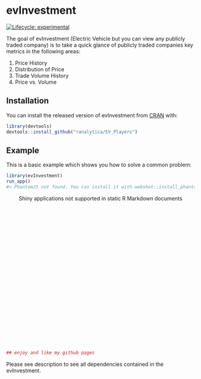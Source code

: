 
<!-- README.md is generated from README.Rmd. Please edit that file -->

# evInvestment

<!-- badges: start -->

[![Lifecycle:
experimental](https://img.shields.io/badge/lifecycle-experimental-orange.svg)](https://www.tidyverse.org/lifecycle/#experimental)
<!-- badges: end -->

The goal of evInvestment (Electric Vehicle but you can view any publicly
traded company) is to take a quick glance of publicly traded companies
key metrics in the following areas:

1.  Price History
2.  Distribution of Price
3.  Trade Volume History
4.  Price vs. Volume

## Installation

You can install the released version of evInvestment from
[CRAN](https://CRAN.R-project.org) with:

``` r
library(devtools)
devtools::install_github("ranalytica/EV_Players")
```

## Example

This is a basic example which shows you how to solve a common problem:

``` r
library(evInvestment)
run_app()
#> PhantomJS not found. You can install it with webshot::install_phantomjs(). If it is installed, please make sure the phantomjs executable can be found via the PATH variable.
```

<!--html_preserve-->

<div class="muted well" style="width: 100% ; height: 400px ; text-align: center; box-sizing: border-box; -moz-box-sizing: border-box; -webkit-box-sizing: border-box;">

Shiny applications not supported in static R Markdown documents

</div>

<!--/html_preserve-->

``` r
## enjoy and like my github pages  
```

Please see description to see all dependencies contained in the
evInvestment.
